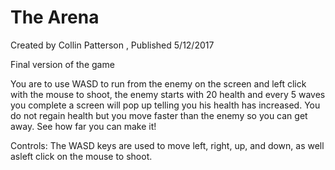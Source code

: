 # The Arena
Created by Collin Patterson
, Published 5/12/2017

Final version of the game

You are to use WASD to run from the enemy on the screen and left click with the mouse to shoot, the enemy starts with 20 health and every 5 waves you complete a screen will pop up telling you his health has increased. You do not regain health but you move faster than the enemy so you can get away. See how far you can make it!

Controls: The WASD keys are used to move left, right, up, and down, as well asleft click on the mouse to shoot.
